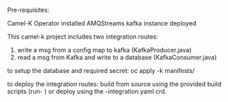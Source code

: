 Pre-requisites:

Camel-K Operator installed
AMQStreams kafka instance deployed

This camel-k project includes two integration routes:

1) write a msg from a config map to kafka (KafkaProducer.java)
2) read a msg from Kafka and write to a database (KafkaConsumer.java)

to setup the database and required secret:
oc apply -k manifests/

to deploy the integration routes:
build from source using the provided build scripts (run- ) or deploy using the -integration.yaml crd.
